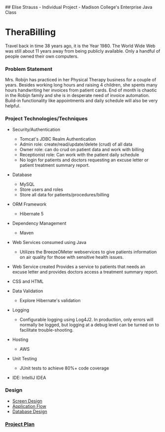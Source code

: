 ﻿﻿﻿﻿﻿﻿﻿﻿﻿## Elise Strauss - Individual Project - Madison College's Enterprise Java Class# TheraBillingTravel back in time 38 years ago, it is the Year 1980.  The World Wide Web  was still about 11 years away from being publicly  available. Only a handful of people owned their own computers.### Problem StatementMrs. Robijn has practiced in  her Physical Therapy business for a couple of years.  Besides working long hours and raising 4 children, she spents many hours handwriting her invoices from patient cards.End of month is chaotic in the Robijn family and she is in desperate need of invoice automation.  Build-in functionality like appointments and daily schedule will also be very helpful.### Project Technologies/Techniques * Security/Authentication  * Tomcat's JDBC Realm Authentication  * Admin role: create/read/update/delete (crud) of all data  * Owner role:  can do crud on patient data and work with billing  * Receptionist role:  Can work with the patient daily schedule  * No login for patients and doctors requesting an excuse letter or patient treatment summary report.* Database  * MySQL  * Store users and roles  * Store all data for patients/procedures/billing* ORM Framework  * Hibernate 5* Dependency Management  * Maven* Web Services consumed using Java  *  Utilizes the BreezeOMeter webservices to give patients information on air quality for those with sensitive health issues.* Web Service created  Provides a service to patients that needs an excuse letter and provides  doctors  access a treatment summary report.* CSS and HTML  * Data Validation  *  Explore Hibernate's validation* Logging  * Configurable logging using Log4J2. In production, only errors will normally be logged, but logging at a debug level can be turned on to facilitate trouble-shooting. * Hosting  * AWS* Unit Testing  * JUnit tests to achieve 80%+ code coverage * IDE: IntelliJ IDEA### Design* [Screen Design](DesignDocuments)* [Application Flow](DesignDocuments)* [Database Design](DesignDocuments)### [Project Plan](ProjectPlan.md)